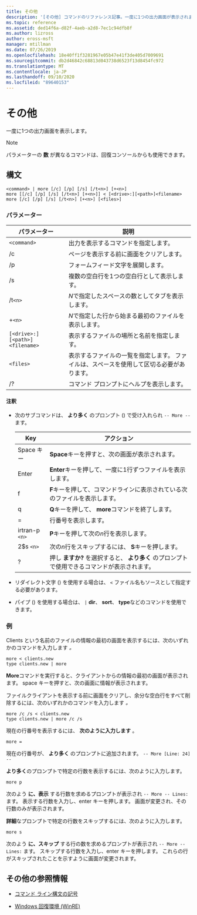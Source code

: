```yaml
---
title: その他
description: '[その他] コマンドのリファレンス記事。一度に1つの出力画面が表示されます。'
ms.topic: reference
ms.assetid: ded14f6a-d82f-4aeb-a2d8-7ec1c94dfb8f
ms.author: lizross
author: eross-msft
manager: mtillman
ms.date: 07/26/2019
ms.openlocfilehash: 18e40ff1f3281967e05b47e41f3de405d7009691
ms.sourcegitcommit: db2d46842c68813d043738d6523f13d8454fc972
ms.translationtype: MT
ms.contentlocale: ja-JP
ms.lasthandoff: 09/10/2020
ms.locfileid: "89640153"
---
```

# <a name="more"></a>その他

一度に1つの出力画面を表示します。

> [!NOTE]
> パラメーターの **数** が異なるコマンドは、回復コンソールからも使用できます。

## <a name="syntax"></a>構文

```
<command> | more [/c] [/p] [/s] [/t<n>] [+<n>]
more [[/c] [/p] [/s] [/t<n>] [+<n>]] < [<drive>:][<path>]<filename>
more [/c] [/p] [/s] [/t<n>] [+<n>] [<files>]
```

### <a name="parameters"></a>パラメーター

| パラメーター | 説明 |
| --------- | ----------- |
| `<command>` | 出力を表示するコマンドを指定します。 |
| /c | ページを表示する前に画面をクリアします。 |
| /p | フォームフィード文字を展開します。 |
| /s | 複数の空白行を1つの空白行として表示します。 |
| /t`<n>` | *N*で指定したスペースの数としてタブを表示します。 |
| +`<n>` | *N*で指定した行から始まる最初のファイルを表示します。 |
| `[<drive>:][<path>]<filename>` | 表示するファイルの場所と名前を指定します。 |
| `<files>` | 表示するファイルの一覧を指定します。 ファイルは、スペースを使用して区切る必要があります。 |
| /? | コマンド プロンプトにヘルプを表示します。 |

#### <a name="remarks"></a>注釈

- 次のサブコマンドは、 **より多く** のプロンプト () で受け入れられ `-- More --` ます。

    | Key | アクション |
    | --- | ------ |
    | Space キー | **Space**キーを押すと、次の画面が表示されます。 |
    | Enter | **Enter**キーを押して、一度に1行ずつファイルを表示します。 |
    | f | **F**キーを押して、コマンドラインに表示されている次のファイルを表示します。 |
    | q | **Q**キーを押して、 **more**コマンドを終了します。 |
    | = | 行番号を表示します。 |
    | irtran-p `<n>` | **P**キーを押して次の*n*行を表示します。 |
    | 2$s `<n>` | 次の*n*行をスキップするには、 **S**キーを押します。 |
    | ? | 押し **ますか?** を選択すると、 **より多く** のプロンプトで使用できるコマンドが表示されます。|

- リダイレクト文字 () を使用する場合は、 `<` ファイル名もソースとして指定する必要があります。

- パイプ () を使用する場合は、 `|` **dir**、 **sort**、 **type**などのコマンドを使用できます。

### <a name="examples"></a>例

Clients という名前のファイルの情報の最初の画面を表示するには、次のいずれかのコマンドを入力します *。*

```
more < clients.new
type clients.new | more
```

**More**コマンドを実行すると、クライアントからの情報の最初の画面が表示されます。 space キーを押すと、次の画面に情報が表示されます。

ファイルクライアントを表示する前に画面をクリアし、余分な空白行をすべて削除するには、次のいずれかのコマンドを入力します *。*

```
more /c /s < clients.new
type clients.new | more /c /s
```

現在の行番号を表示するには、 **次のように入力します** 。

```
more =
```

現在の行番号が、 **より多く** のプロンプトに追加されます。 `-- More [Line: 24] --`

**より多く**のプロンプトで特定の行数を表示するには、次のように入力します。

```
more p
```

次のよう **に、表示** する行数を求めるプロンプトが表示され `-- More -- Lines:` ます。 表示する行数を入力し、enter キーを押します。 画面が変更され、その行数のみが表示されます。

**詳細**なプロンプトで特定の行数をスキップするには、次のように入力します。

```
more s
```

次のよう **に、スキップ** する行の数を求めるプロンプトが表示され `-- More -- Lines:` ます。 スキップする行数を入力し、enter キーを押します。 これらの行がスキップされたことを示すように画面が変更されます。

## <a name="additional-references"></a>その他の参照情報

- [コマンド ライン構文の記号](command-line-syntax-key.md)

- [Windows 回復環境 (WinRE)](/windows-hardware/manufacture/desktop/windows-recovery-environment--windows-re--technical-reference)
